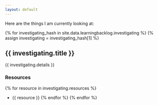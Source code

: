 ```yaml
---
layout: default
---
```


Here are the things I am currently looking at:

{% for investigating_hash in site.data.learningbacklog.investigating %}
{% assign investigating = investigating_hash[1] %}
## {{ investigating.title }}
{{ investigating.details }}
### Resources
{% for resource in investigating.resources %}
- {{ resource }}
{% endfor %}
{% endfor %}